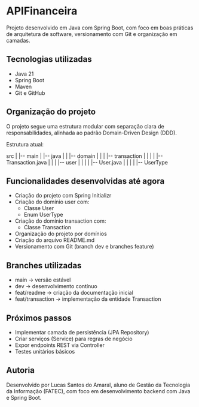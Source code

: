 # APIFinanceira

Projeto desenvolvido em Java com Spring Boot, com foco em boas práticas de arquitetura de software, versionamento com Git e organização em camadas.

## Tecnologias utilizadas

- Java 21
- Spring Boot
- Maven
- Git e GitHub

## Organização do projeto

O projeto segue uma estrutura modular com separação clara de responsabilidades, alinhada ao padrão Domain-Driven Design (DDD).

Estrutura atual:

src
|
|-- main
|   |-- java
|   |   |-- domain
|   |   |   |-- transaction
|   |   |   |   |-- Transaction.java
|   |   |   |-- user
|   |   |   |   |-- User.java
|   |   |   |   |-- UserType

## Funcionalidades desenvolvidas até agora

- Criação do projeto com Spring Initializr
- Criação do domínio user com:
  - Classe User
  - Enum UserType
- Criação do domínio transaction com:
  - Classe Transaction
- Organização do projeto por domínios
- Criação do arquivo README.md
- Versionamento com Git (branch dev e branches feature)

## Branches utilizadas

- main → versão estável
- dev → desenvolvimento contínuo
- feat/readme → criação da documentação inicial
- feat/transaction → implementação da entidade Transaction

## Próximos passos

- Implementar camada de persistência (JPA Repository)
- Criar serviços (Service) para regras de negócio
- Expor endpoints REST via Controller
- Testes unitários básicos

## Autoria

Desenvolvido por Lucas Santos do Amaral, aluno de Gestão da Tecnologia da Informação (FATEC), com foco em desenvolvimento backend com Java e Spring Boot.

